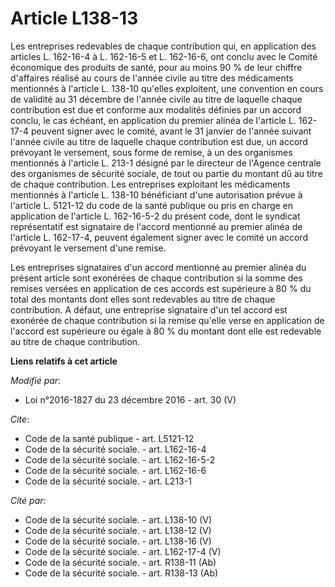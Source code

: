 # Article L138-13

Les entreprises redevables de chaque contribution qui, en application des articles L. 162-16-4 à L. 162-16-5 et L. 162-16-6,
ont conclu avec le Comité économique des produits de santé, pour au moins 90 % de leur chiffre d'affaires réalisé au cours de
l'année civile au titre des médicaments mentionnés à l'article L. 138-10 qu'elles exploitent, une convention en cours de
validité au 31 décembre de l'année civile au titre de laquelle chaque contribution est due et conforme aux modalités définies
par un accord conclu, le cas échéant, en application du premier alinéa de l'article L. 162-17-4 peuvent signer avec le
comité, avant le 31 janvier de l'année suivant l'année civile au titre de laquelle chaque contribution est due, un accord
prévoyant le versement, sous forme de remise, à un des organismes mentionnés à l'article L. 213-1 désigné par le directeur de
l'Agence centrale des organismes de sécurité sociale, de tout ou partie du montant dû au titre de chaque contribution. Les
entreprises exploitant les médicaments mentionnés à l'article L. 138-10 bénéficiant d'une autorisation prévue à l'article L.
5121-12 du code de la santé publique ou pris en charge en application de l'article L. 162-16-5-2 du présent code, dont le
syndicat représentatif est signataire de l'accord mentionné au premier alinéa de l'article L. 162-17-4, peuvent également
signer avec le comité un accord prévoyant le versement d'une remise. 

Les entreprises signataires d'un accord mentionné au premier alinéa du présent article sont exonérées de chaque contribution
si la somme des remises versées en application de ces accords est supérieure à 80 % du total des montants dont elles sont
redevables au titre de chaque contribution. A défaut, une entreprise signataire d'un tel accord est exonérée de chaque
contribution si la remise qu'elle verse en application de l'accord est supérieure ou égale à 80 % du montant dont elle est
redevable au titre de chaque contribution.

**Liens relatifs à cet article**

_Modifié par_:

  - Loi n°2016-1827 du 23 décembre 2016 - art. 30 (V)

_Cite_:

  - Code de la santé publique - art. L5121-12
  - Code de la sécurité sociale. - art. L162-16-4
  - Code de la sécurité sociale. - art. L162-16-5-2
  - Code de la sécurité sociale. - art. L162-16-6
  - Code de la sécurité sociale. - art. L213-1

_Cité par_:

  - Code de la sécurité sociale. - art. L138-10 (V)
  - Code de la sécurité sociale. - art. L138-12 (V)
  - Code de la sécurité sociale. - art. L138-16 (V)
  - Code de la sécurité sociale. - art. L162-17-4 (V)
  - Code de la sécurité sociale. - art. R138-11 (Ab)
  - Code de la sécurité sociale. - art. R138-13 (Ab)

